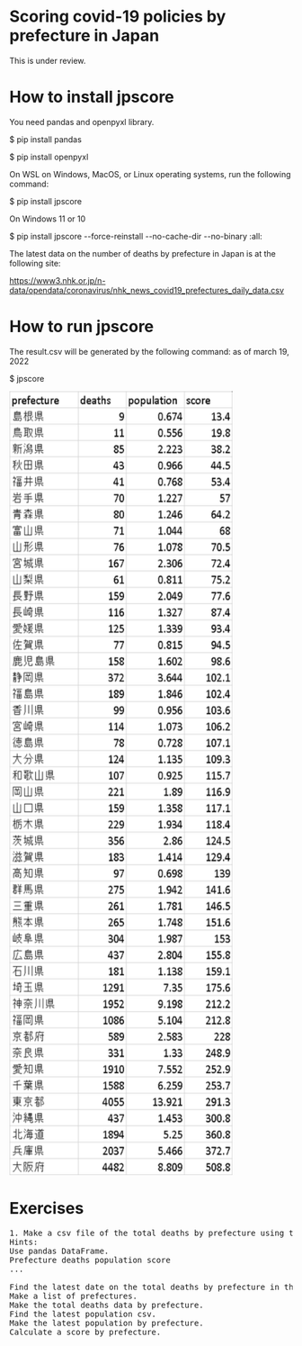 # Scoring covid-19 policies by prefecture in Japan
This is under review.

# How to install jpscore
You need pandas and openpyxl library.

$ pip install pandas

$ pip install openpyxl

On WSL on Windows, MacOS, or Linux operating systems, run the following command:

$ pip install jpscore

On Windows 11 or 10

$ pip install jpscore --force-reinstall --no-cache-dir --no-binary :all:

The latest data on the number of deaths by prefecture in Japan is at the following site:

https://www3.nhk.or.jp/n-data/opendata/coronavirus/nhk_news_covid19_prefectures_daily_data.csv

# How to run jpscore
The result.csv will be generated by the following command:
as of march 19, 2022

$ jpscore

<img src='https://github.com/ytakefuji/covid_score_japan/raw/main/result.png' width=397 height=1393>

# Exercises
<pre>
1. Make a csv file of the total deaths by prefecture using the latest data.
Hints:
Use pandas DataFrame.
Prefecture deaths population score
...

Find the latest date on the total deaths by prefecture in the csv file.
Make a list of prefectures.
Make the total deaths data by prefecture.
Find the latest population csv.
Make the latest population by prefecture.
Calculate a score by prefecture.


